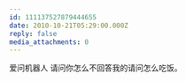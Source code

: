 ```yaml
---
id: 111137527879444655
date: 2010-10-21T05:29:00.000Z
reply: false
media_attachments: 0
---
```


爱问机器人 请问你怎么不回答我的请问怎么吃饭。 ​​​​

